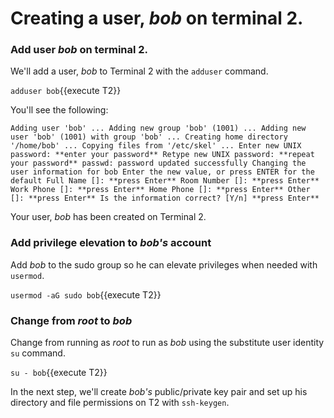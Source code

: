 # Creating a user, _bob_ on terminal 2.

### Add user _bob_ on terminal 2.

We'll add a user, _bob_ to Terminal 2 with the `adduser` command.

`adduser bob`{{execute T2}}

You'll see the following:

`Adding user 'bob' ...
Adding new group 'bob' (1001) ...
Adding new user 'bob' (1001) with group 'bob' ...
Creating home directory '/home/bob' ...
Copying files from '/etc/skel' ...
Enter new UNIX password: **enter your password**
Retype new UNIX password: **repeat your password**
passwd: password updated successfully
Changing the user information for bob
Enter the new value, or press ENTER for the default
        Full Name []: **press Enter**
        Room Number []: **press Enter**
        Work Phone []: **press Enter**
        Home Phone []: **press Enter**
        Other []: **press Enter**
Is the information correct? [Y/n] **press Enter**`

Your user, _bob_ has been created on Terminal 2.

### Add privilege elevation to _bob's_ account

Add _bob_ to the sudo group so he can elevate privileges when needed with `usermod`.

`usermod -aG sudo bob`{{execute T2}}

### Change from _root_ to _bob_

Change from running as _root_ to run as _bob_ using the substitute user identity `su` command.

`su - bob`{{execute T2}}

In the next step, we'll create _bob's_ public/private key pair and set up his directory and file permissions on T2 with `ssh-keygen`.
